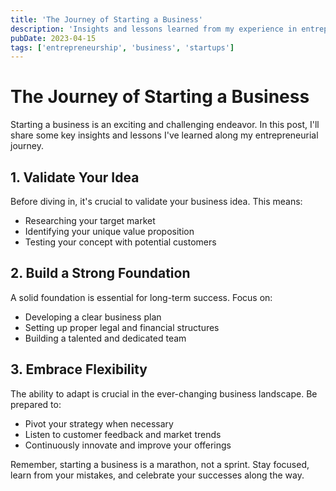 ```yaml
---
title: 'The Journey of Starting a Business'
description: 'Insights and lessons learned from my experience in entrepreneurship'
pubDate: 2023-04-15
tags: ['entrepreneurship', 'business', 'startups']
---
```


# The Journey of Starting a Business

Starting a business is an exciting and challenging endeavor. In this post, I'll share some key insights and lessons I've learned along my entrepreneurial journey.

## 1. Validate Your Idea

Before diving in, it's crucial to validate your business idea. This means:

- Researching your target market
- Identifying your unique value proposition
- Testing your concept with potential customers

## 2. Build a Strong Foundation

A solid foundation is essential for long-term success. Focus on:

- Developing a clear business plan
- Setting up proper legal and financial structures
- Building a talented and dedicated team

## 3. Embrace Flexibility

The ability to adapt is crucial in the ever-changing business landscape. Be prepared to:

- Pivot your strategy when necessary
- Listen to customer feedback and market trends
- Continuously innovate and improve your offerings

Remember, starting a business is a marathon, not a sprint. Stay focused, learn from your mistakes, and celebrate your successes along the way.